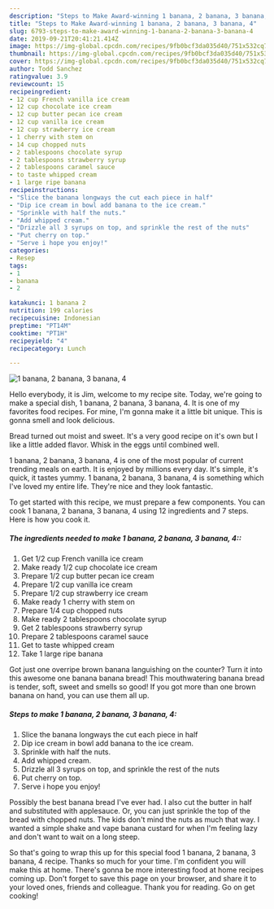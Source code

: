 ```yaml
---
description: "Steps to Make Award-winning 1 banana, 2 banana, 3 banana, 4"
title: "Steps to Make Award-winning 1 banana, 2 banana, 3 banana, 4"
slug: 6793-steps-to-make-award-winning-1-banana-2-banana-3-banana-4
date: 2019-09-21T20:41:21.414Z
image: https://img-global.cpcdn.com/recipes/9fb0bcf3da035d40/751x532cq70/1-banana-2-banana-3-banana-4-recipe-main-photo.jpg
thumbnail: https://img-global.cpcdn.com/recipes/9fb0bcf3da035d40/751x532cq70/1-banana-2-banana-3-banana-4-recipe-main-photo.jpg
cover: https://img-global.cpcdn.com/recipes/9fb0bcf3da035d40/751x532cq70/1-banana-2-banana-3-banana-4-recipe-main-photo.jpg
author: Todd Sanchez
ratingvalue: 3.9
reviewcount: 15
recipeingredient:
- 12 cup French vanilla ice cream
- 12 cup chocolate ice cream
- 12 cup butter pecan ice cream
- 12 cup vanilla ice cream
- 12 cup strawberry ice cream
- 1 cherry with stem on
- 14 cup chopped nuts
- 2 tablespoons chocolate syrup
- 2 tablespoons strawberry syrup
- 2 tablespoons caramel sauce
- to taste whipped cream
- 1 large ripe banana
recipeinstructions:
- "Slice the banana longways the cut each piece in half"
- "Dip ice cream in bowl add banana to the ice cream."
- "Sprinkle with half the nuts."
- "Add whipped cream."
- "Drizzle all 3 syrups on top, and sprinkle the rest of the nuts"
- "Put cherry on top."
- "Serve i hope you enjoy!"
categories:
- Resep
tags:
- 1
- banana
- 2

katakunci: 1 banana 2
nutrition: 199 calories
recipecuisine: Indonesian
preptime: "PT14M"
cooktime: "PT1H"
recipeyield: "4"
recipecategory: Lunch

---
```



![1 banana, 2 banana, 3 banana, 4](https://img-global.cpcdn.com/recipes/9fb0bcf3da035d40/751x532cq70/1-banana-2-banana-3-banana-4-recipe-main-photo.jpg)

Hello everybody, it is Jim, welcome to my recipe site. Today, we're going to make a special dish, 1 banana, 2 banana, 3 banana, 4. It is one of my favorites food recipes. For mine, I'm gonna make it a little bit unique. This is gonna smell and look delicious.

Bread turned out moist and sweet. It&#39;s a very good recipe on it&#39;s own but I like a little added flavor. Whisk in the eggs until combined well.

1 banana, 2 banana, 3 banana, 4 is one of the most popular of current trending meals on earth. It is enjoyed by millions every day. It's simple, it's quick, it tastes yummy. 1 banana, 2 banana, 3 banana, 4 is something which I've loved my entire life. They're nice and they look fantastic.


To get started with this recipe, we must prepare a few components. You can cook 1 banana, 2 banana, 3 banana, 4 using 12 ingredients and 7 steps. Here is how you cook it.

##### The ingredients needed to make 1 banana, 2 banana, 3 banana, 4::

1. Get 1/2 cup French vanilla ice cream
1. Make ready 1/2 cup chocolate ice cream
1. Prepare 1/2 cup butter pecan ice cream
1. Prepare 1/2 cup vanilla ice cream
1. Prepare 1/2 cup strawberry ice cream
1. Make ready 1 cherry with stem on
1. Prepare 1/4 cup chopped nuts
1. Make ready 2 tablespoons chocolate syrup
1. Get 2 tablespoons strawberry syrup
1. Prepare 2 tablespoons caramel sauce
1. Get to taste whipped cream
1. Take 1 large ripe banana


Got just one overripe brown banana languishing on the counter? Turn it into this awesome one banana banana bread! This mouthwatering banana bread is tender, soft, sweet and smells so good! If you got more than one brown banana on hand, you can use them all up. 

##### Steps to make 1 banana, 2 banana, 3 banana, 4:

1. Slice the banana longways the cut each piece in half
1. Dip ice cream in bowl add banana to the ice cream.
1. Sprinkle with half the nuts.
1. Add whipped cream.
1. Drizzle all 3 syrups on top, and sprinkle the rest of the nuts
1. Put cherry on top.
1. Serve i hope you enjoy!


Possibly the best banana bread I&#39;ve ever had. I also cut the butter in half and substituted with applesauce. Or, you can just sprinkle the top of the bread with chopped nuts. The kids don&#39;t mind the nuts as much that way. I wanted a simple shake and vape banana custard for when I&#39;m feeling lazy and don&#39;t want to wait on a long steep. 

So that's going to wrap this up for this special food 1 banana, 2 banana, 3 banana, 4 recipe. Thanks so much for your time. I'm confident you will make this at home. There's gonna be more interesting food at home recipes coming up. Don't forget to save this page on your browser, and share it to your loved ones, friends and colleague. Thank you for reading. Go on get cooking!
